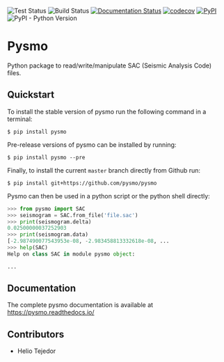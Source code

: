 
![Test Status](https://github.com/pysmo/pysmo/actions/workflows/run-tests.yml/badge.svg)
![Build Status](https://github.com/pysmo/pysmo/actions/workflows/build.yml/badge.svg)
[![Documentation Status](https://readthedocs.org/projects/pysmo/badge/?version=latest)](https://pysmo.readthedocs.io/en/latest/?badge=latest)
[![codecov](https://codecov.io/gh/pysmo/pysmo/branch/master/graph/badge.svg?token=ZsHTBN4rxF)](https://codecov.io/gh/pysmo/pysmo)
[![PyPI](https://img.shields.io/pypi/v/pysmo)](https://pypi.org/project/pysmo/)
![PyPI - Python Version](https://img.shields.io/pypi/pyversions/pysmo)

Pysmo
=====

Python package to read/write/manipulate SAC (Seismic Analysis Code) files.


Quickstart
----------
To install the stable version of pysmo run the following command in a terminal:

```shell
$ pip install pysmo
```

Pre-release versions of pysmo can be installed by running:

```shell
$ pip install pysmo --pre
```

Finally, to install the current ``master`` branch directly from Github run:

```shell
$ pip install git+https://github.com/pysmo/pysmo
```

Pysmo can then be used in a python script or the python shell directly:


```python
>>> from pysmo import SAC
>>> seismogram = SAC.from_file('file.sac')
>>> print(seismogram.delta)
0.02500000037252903
>>> print(seismogram.data)
[-2.987490077543953e-08, -2.983458813332618e-08, ...
>>> help(SAC)
Help on class SAC in module pysmo object:

...
```
Documentation
-------------

The complete pysmo documentation is available at https://pysmo.readthedocs.io/

Contributors
------------

- Helio Tejedor
